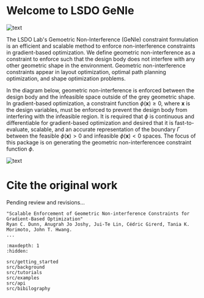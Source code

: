 # Welcome to LSDO GeNIe

![text](/src/images/lsdolab.png "Large-Scale Design Optimization Lab")

The LSDO Lab's Gemoetric Non-Interference (GeNIe) constraint formulation is an efficient and scalable method to enforce non-interference constraints in gradient-based optimization. We define geometric non-interference as a constraint to enforce such that the design body does not interfere with any other geometric shape in the environment. Geometric non-interference constraints appear in layout optimization, optimal path planning optimization, and shape optimization problems.

In the diagram below, geometric non-interference is enforced between the design body and the infeasible space outside of the grey geometric shape. In gradient-based optimization, a constraint function $\phi(\mathbf{x})\geq0$, where $\mathbf{x}$ is the design variables, must be enforced to prevent the design body from interfering with the infeasible region. It is required that $\phi$ is continuous and differentiable for gradient-based optimization and desired that it is fast-to-evaluate, scalable, and an accurate representation of the boundary $\Gamma$ between the feasible $\phi(\mathbf{x})>0$ and infeasible $\phi(\mathbf{x})<0$ spaces. The focus of this package is on generating the geometric non-interferencee constraint function $\phi$.

![text](/src/images/arbitrarydiagram.png "Geometric Non-interference on an arbitrary geometric shape")

# Cite the original work
Pending review and revisions...
```none
"Scalable Enforcement of Geometric Non-interference Constraints for Gradient-Based Optimization"
Ryan C. Dunn, Anugrah Jo Joshy, Jui-Te Lin, Cédric Girerd, Tania K. Morimoto, John T. Hwang.
...
```

```{toctree}
:maxdepth: 1
:hidden:

src/getting_started
src/background
src/tutorials
src/examples
src/api
src/bibilography
```